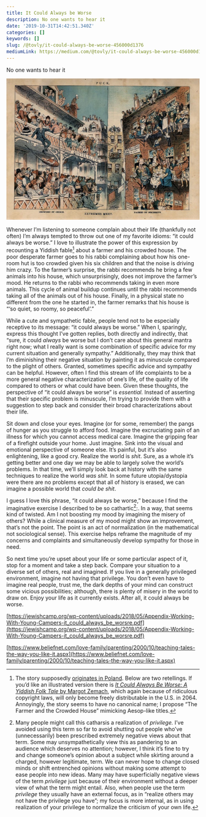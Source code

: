 ```yaml
---
title: It Could Always be Worse
description: No one wants to hear it
date: '2019-10-31T14:42:51.340Z'
categories: []
keywords: []
slug: /@tovly/it-could-always-be-worse-456000d1376
mediumLink: https://medium.com/@tovly/it-could-always-be-worse-456000d1376?source=friends_link&sk=9bdc486431a6a68be53605ef0dc603c9
---
```


No one wants to hear it

![This doesn’t exactly match the fable but, thanks to the ridiculous length of copyright laws, illustrations from 1881 will have to do.](crowd.jpg)

Whenever I’m listening to someone complain about their life (thankfully not often) I’m always tempted to throw out one of my favorite idioms: “it could always be worse.” I love to illustrate the power of this expression by recounting a Yiddish fable[^1] about a farmer and his crowded house. The poor desperate farmer goes to his rabbi complaining about how his one-room hut is too crowded given his six children and that the noise is driving him crazy. To the farmer’s surprise, the rabbi recommends he bring a few animals into his house, which unsurprisingly, does not improve the farmer’s mood. He returns to the rabbi who recommends taking in even more animals. This cycle of animal buildup continues until the rabbi recommends taking all of the animals out of his house. Finally, in a physical state no different from the one he started in, the farmer remarks that his house is “‘so quiet, so roomy, so peaceful’.”

While a cute and sympathetic fable, people tend not to be especially receptive to its message: “it could always be worse.” When I, sparingly, express this thought I’ve gotten replies, both directly and indirectly, that “sure, it could _always_ be worse but I don’t care about this general mantra right now; what I really want is some combination of specific advice for my current situation and generally sympathy.” Additionally, they may think that I’m diminishing their negative situation by painting it as minuscule compared to the plight of others. Granted, sometimes specific advice and sympathy can be helpful. However, often I find this stream of life complaints to be a more general negative characterization of one’s life, of the quality of life compared to others or what could have been. Given these thoughts, the perspective of “it could always be worse” is _essential._ Instead of asserting that their specific problem is minuscule, I’m trying to provide them with a suggestion to step back and consider their broad characterizations about their life.

Sit down and close your eyes. Imagine (or for some, remember) the pangs of hunger as you struggle to afford food. Imagine the excruciating pain of an illness for which you cannot access medical care. Imagine the gripping fear of a firefight outside your home. Just imagine. Sink into the visual and emotional perspective of someone else. It’s painful, but it’s also enlightening, like a good cry. Realize the world is _shit_. Sure, as a whole it’s getting better and one day we may be able to largely solve the world’s problems. In that time, we’ll simply look back at history with the same techniques to realize the world _was shit._ In some future utopia/dystopia were there are no problems except that all of history is erased, we can imagine a possible world that _could be shit_.

I guess I love this phrase, “it could always be worse,” because I find the imaginative exercise I described to be so cathartic[^2]:. In a way, that seems kind of twisted. Am I not boosting my mood by imagining the misery of others? While a clinical measure of my mood might show an improvement, that’s not the point. The point is an act of normalization (in the mathematical not sociological sense). This exercise helps reframe the magnitude of my concerns and complaints and simultaneously develop sympathy for those in need.

So next time you’re upset about your life or some particular aspect of it, stop for a moment and take a step back. Compare your situation to a diverse set of others, real and imagined. If you live in a generally privileged environment, imagine not having that privilege. You don’t even have to imagine real people, trust me, the dark depths of your mind can construct some vicious possibilities; although, there is plenty of misery in the world to draw on. Enjoy your life as it currently exists. After all, it could always be worse.

[^1]: The story supposedly [originates in Poland](https://www.uua.org/re/tapestry/children/home/session4/60031.shtml). Below are two retellings. If you’d like an illustrated version there is [_It Could Always Be Worse: A Yiddish Folk Tale_ by Margot Zemach](https://www.goodreads.com/book/show/669386.It_Could_Always_Be_Worse), which again because of ridiculous copyright laws, will only become freely distributable in the U.S. in 2064. Annoyingly, the story seems to have no canonical name; I propose “The Farmer and the Crowded House” mimicking Aesop-like titles.

[https://jewishcamp.org/wp-content/uploads/2018/05/Appendix-Working-With-Young-Campers-it_could_always_be_worsre.pdf](https://jewishcamp.org/wp-content/uploads/2018/05/Appendix-Working-With-Young-Campers-it_could_always_be_worsre.pdf)

[https://www.beliefnet.com/love-family/parenting/2000/10/teaching-tales-the-way-you-like-it.aspx](https://www.beliefnet.com/love-family/parenting/2000/10/teaching-tales-the-way-you-like-it.aspx)

[^2]: Many people might call this catharsis a realization of _privilege._ I’ve avoided using this term so far to avoid shutting out people who’ve (unnecessarily) been prescribed extremely negative views about that term. Some may unsympathetically view this as pandering to an audience which deserves no attention; however, I think it’s fine to try and change someone’s opinion about a subject while skirting around a charged, however legitimate, term. We can never hope to change closed minds or shift entrenched opinions without making some attempt to ease people into new ideas. Many may have superficially negative views of the term _privilege_ just because of their environment without a deeper view of what the term might entail. Also, when people use the term _privilege_ they usually have an external focus, as in “realize others may not have the privilege you have”; my focus is more internal, as in using realization of your privilege to normalize the criticism of your own life.
